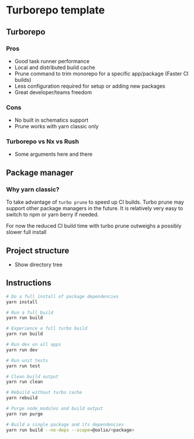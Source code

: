 # Turborepo template

## Turborepo

### Pros

- Good task runner performance
- Local and distributed build cache
- Prune command to trim monorepo for a specific app/package (Faster CI builds)
- Less configuration required for setup or adding new packages
- Great developer/teams freedom

### Cons

- No built in schematics support
- Prune works with yarn classic only

### Turborepo vs Nx vs Rush

- Some arguments here and there

## Package manager

### Why yarn classic?

To take advantage of `turbo prune` to speed up CI builds. Turbo prune may support other package managers in the future. It is relatively very easy to switch to npm or yarn berry if needed.

For now the reduced CI build time with turbo prune outweighs a possibly slower full install

## Project structure

- Show directory tree

## Instructions

```bash
# Do a full install of package dependencies
yarn install

# Run a full build
yarn run build

# Experience a full turbo build
yarn run build

# Run dev on all apps
yarn run dev

# Run unit tests
yarn run test

# Clean build output
yarn run clean

# Rebuild without turbo cache
yarn rebuild

# Purge node_modules and build output
yarn run purge

# Build a single package and its dependencies
yarn run build --no-deps --scope=@oolio/<package>
```
